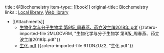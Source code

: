 title:: @Biochemeistry
item-type:: [[book]]
original-title:: Biochemeistry
links:: [Local library](zotero://select/library/items/5LP9YZZU), [Web library](https://www.zotero.org/users/6626953/items/5LP9YZZU)

- [[Attachments]]
	- [生物化学与分子生物学 第9版_周春燕、药立波主编2018年.pdf](zotero://select/library/items/2MLGCVRM) {{zotero-imported-file 2MLGCVRM, "生物化学与分子生物学 第9版_周春燕、药立波主编2018年.pdf"}}
	- [生化.pdf](zotero://select/library/items/6TDNZUZ2) {{zotero-imported-file 6TDNZUZ2, "生化.pdf"}}
